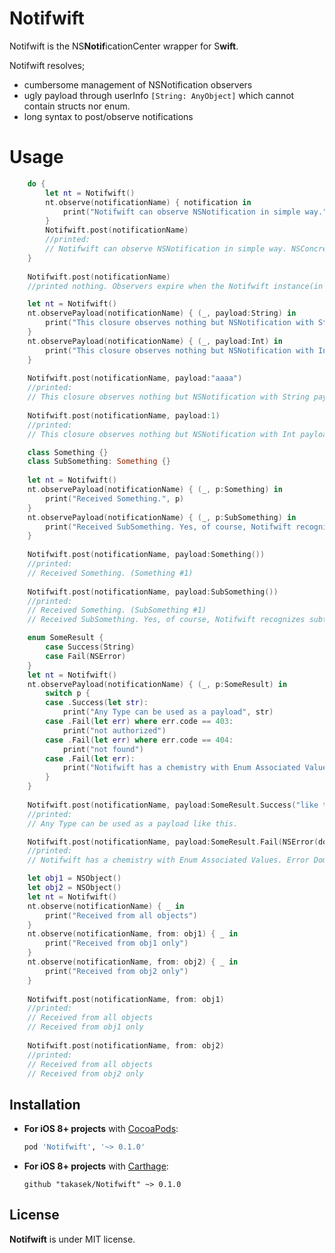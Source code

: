 Notifwift
====

Notifwift is the NS**Notif**icationCenter wrapper for S**wift**.

Notifwift resolves;

- cumbersome management of NSNotification observers
- ugly payload through userInfo `[String: AnyObject]` which cannot contain structs nor enum.
- long syntax to post/observe notifications


Usage
=====

```swift
    do {
        let nt = Notifwift()
        nt.observe(notificationName) { notification in
            print("Notifwift can observe NSNotification in simple way.", notification)
        }
        Notifwift.post(notificationName)
        //printed:
        // Notifwift can observe NSNotification in simple way. NSConcreteNotification 0x7fdfa0414b20 {name = Hoge}
    }
    
    Notifwift.post(notificationName)
    //printed nothing. Observers expire when the Notifwift instance(in this case) is destructed.
```

```swift
    let nt = Notifwift()
    nt.observePayload(notificationName) { (_, payload:String) in
        print("This closure observes nothing but NSNotification with String payload.", payload)
    }
    nt.observePayload(notificationName) { (_, payload:Int) in
        print("This closure observes nothing but NSNotification with Int payload.", payload)
    }
    
    Notifwift.post(notificationName, payload:"aaaa")
    //printed:
    // This closure observes nothing but NSNotification with String payload. aaaa
    
    Notifwift.post(notificationName, payload:1)
    //printed:
    // This closure observes nothing but NSNotification with Int payload. 1
```

```swift
    class Something {}
    class SubSomething: Something {}
    
    let nt = Notifwift()
    nt.observePayload(notificationName) { (_, p:Something) in
        print("Received Something.", p)
    }
    nt.observePayload(notificationName) { (_, p:SubSomething) in
        print("Received SubSomething. Yes, of course, Notifwift recognizes subtypes.", p)
    }
    
    Notifwift.post(notificationName, payload:Something())
    //printed:
    // Received Something. (Something #1)
    
    Notifwift.post(notificationName, payload:SubSomething())
    //printed:
    // Received Something. (SubSomething #1)
    // Received SubSomething. Yes, of course, Notifwift recognizes subtypes. (SubSomething #1)
```

```swift
    enum SomeResult {
        case Success(String)
        case Fail(NSError)
    }
    let nt = Notifwift()
    nt.observePayload(notificationName) { (_, p:SomeResult) in
        switch p {
        case .Success(let str):
            print("Any Type can be used as a payload", str)
        case .Fail(let err) where err.code == 403:
            print("not authorized")
        case .Fail(let err) where err.code == 404:
            print("not found")
        case .Fail(let err):
            print("Notifwift has a chemistry with Enum Associated Values.", err)
        }
    }
    
    Notifwift.post(notificationName, payload:SomeResult.Success("like this."))
    //printed:
    // Any Type can be used as a payload like this.

    Notifwift.post(notificationName, payload:SomeResult.Fail(NSError(domain: "", code: 0, userInfo: nil)))
    //printed:
    // Notifwift has a chemistry with Enum Associated Values. Error Domain= Code=0 "(null)"
```

```swift
    let obj1 = NSObject()
    let obj2 = NSObject()
    let nt = Notifwift()
    nt.observe(notificationName) { _ in
        print("Received from all objects")
    }
    nt.observe(notificationName, from: obj1) { _ in
        print("Received from obj1 only")
    }
    nt.observe(notificationName, from: obj2) { _ in
        print("Received from obj2 only")
    }
    
    Notifwift.post(notificationName, from: obj1)
    //printed:
    // Received from all objects
    // Received from obj1 only
    
    Notifwift.post(notificationName, from: obj2)
    //printed:
    // Received from all objects
    // Received from obj2 only
```


Installation
------------

- **For iOS 8+ projects** with [CocoaPods](https://cocoapods.org):

    ```ruby
    pod 'Notifwift', '~> 0.1.0'
    ```

- **For iOS 8+ projects** with [Carthage](https://github.com/Carthage/Carthage):

    ```
    github "takasek/Notifwift" ~> 0.1.0
    ```


License
-------

**Notifwift** is under MIT license.
